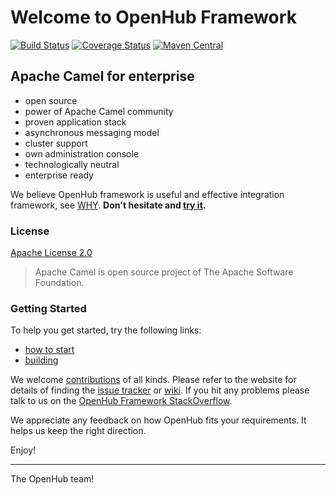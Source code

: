 # Welcome to OpenHub Framework 
[![Build Status](https://travis-ci.org/OpenWiseSolutions/openhub-framework.svg?branch=develop)](https://travis-ci.org/OpenWiseSolutions/openhub-framework) [![Coverage Status](https://coveralls.io/repos/github/OpenWiseSolutions/openhub-framework/badge.svg?branch=develop)](https://coveralls.io/github/OpenWiseSolutions/openhub-framework?branch=develop) [![Maven Central](https://maven-badges.herokuapp.com/maven-central/org.openhubframework/openhub/badge.svg)](https://maven-badges.herokuapp.com/maven-central/org.openhubframework/openhub)

## Apache Camel for enterprise

* open source
* power of Apache Camel community
* proven application stack
* asynchronous messaging model
* cluster support
* own administration console
* technologically neutral
* enterprise ready

We believe OpenHub framework is useful and effective integration framework, see [WHY]. **Don't hesitate and [try it].**

### License

[Apache License 2.0]

> Apache Camel is open source project of The Apache Software Foundation. 

### Getting Started
To help you get started, try the following links:

* [how to start]
* [building]

We welcome [contributions] of all kinds. Please refer to the website for details of finding the [issue tracker] or [wiki]. 
If you hit any problems please talk to us on the [OpenHub Framework StackOverflow].


We appreciate any feedback on how OpenHub fits your requirements. It helps us keep the right direction.

Enjoy!

--------------------
The OpenHub team!


[WHY]:https://openhubframework.atlassian.net/wiki/spaces/OHF/pages/33600
[try it]:https://openhubframework.atlassian.net/wiki/spaces/OHF/pages/33662/
[Apache License 2.0]: http://www.apache.org/licenses/LICENSE-2.0.txt
[how to start]: https://openhubframework.atlassian.net/wiki/display/OHF/Getting+started
[building]: https://openhubframework.atlassian.net/wiki/x/foM
[contributions]: https://github.com/OpenWiseSolutions/openhub-framework/blob/master/CONTRIBUTING.md
[issue tracker]: https://openhubframework.atlassian.net/projects/OHFJIRA
[sonar]: https://sonarcloud.io/dashboard?id=OpenWiseSolutions_openhub-framework
[wiki]: https://openhubframework.atlassian.net/wiki
[OpenHub Framework StackOverflow]: http://stackoverflow.com/questions/tagged/openhubframework
